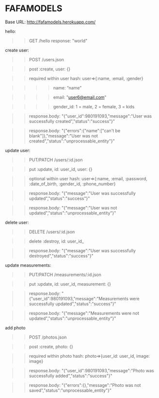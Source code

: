 FAFAMODELS
==========
Base URL: http://fafamodels.herokuapp.com/

hello:
>>GET /hello
>> response: "world"

create user:

>>POST   /users.json

>>post :create, user: {}

>>required within user hash: user=>{:name, :email, :gender}

>>>>name: “name”

>>>>email: "user6@email.com"

>>>>gender_id: 1 = male, 2 = female, 3 = kids

>>response.body: "{\"user_id\":980191093,\"message\":\"User was successfully created\",\"status\":\"success\"}"

>>response.body: "{\"errors\":{\"name\":[\"can't be blank\"]},\"message\":\"User was not created\",\"status\":\"unprocessable_entity\"}"

update user:
>>PUT/PATCH    /users/:id.json

>>put :update, id: user_id, user: {}

>>optional within user hash: user=>{:name, :email, :password, :date_of_birth, :gender_id, :phone_number}

>>response.body: "{\"message\":\"User was successfully updated\",\"status\":\"success\"}"

>>response.body: "{\"message\":\"User was not updated\",\"status\":\"unprocessable_entity\"}"

delete user:
>>DELETE /users/:id.json

>>delete :destroy, id: user_id_

>>response.body: "{\"message\":\"User was successfully destroyed\",\"status\":\"success\"}"

update measurements:
>>PUT/PATCH    /measurements/:id.json

>>put :update, id: user_id, measurement: {}

>>response.body: "{\"user_id\":980191093,\"message\":\"Measurements were successfully updated\",\"status\":\"success\"}"

>>response.body: "{\"message\":\"Measurements were not updated\",\"status\":\"unprocessable_entity\"}"

add photo
>>POST   /photos.json

>>post :create, photo: {}

>>required within photo hash: photo=>{user_id: user_id, image: image}

>>response.body: "{\"user_id\":980191093,\"message\":\"Photo was successfully added\",\"status\":\"success\"}"

>>response.body: "{\"errors\":{},\"message\":\"Photo was not saved\",\"status\":\"unprocessable_entity\"}"